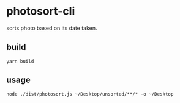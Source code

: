 # photosort-cli
sorts photo based on its date taken.

## build
```
yarn build
```

## usage
```
node ./dist/photosort.js ~/Desktop/unsorted/**/* -o ~/Desktop
```
